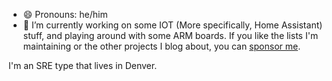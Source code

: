 <!--
**unixorn/unixorn** is a ✨ _special_ ✨ repository because its `README.md` (this file) appears on your GitHub profile.
### Hi there 👋

Here are some ideas to get you started:

- 🔭 I’m currently working on ...
- 🌱 I’m currently learning ...
- 👯 I’m looking to collaborate on ...
- 🤔 I’m looking for help with ...
- 💬 Ask me about ...
- 📫 How to reach me: ...
- 😄 Pronouns: ...
- ⚡ Fun fact: ...
-->
- 😄 Pronouns: he/him
- 🔭 I’m currently working on some IOT (More specifically, Home Assistant) stuff, and playing around with some ARM boards. If you like the lists I'm maintaining or the other projects I blog about, you can [sponsor me](https://github.com/sponsors/unixorn).

I'm an SRE type that lives in Denver.
